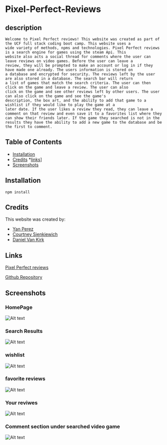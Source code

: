 # Pixel-Perfect-Reviews
## description
```
Welcome to Pixel Perfect reviews! This website was created as part of the UCF full stack coding boot camp. This website uses a
wide variety of methods, npms and technologies. Pixel Perfect reviews is a search engine for games using the steam Api. This 
website also acts a social thread for comments where the user can leave reviews on video games. Before the user can leave a 
review, they will be prompted to make an account or log in if they have made one already. The users information is stored on 
a database and encrypted for security. The reviews left by the user are also stored in a database. The search bar will return 
a list of games that match the search criteria. The user can then click on the game and leave a review. The user can also 
click on the game and see other reviews left by other users. The user can also click on the game and see the game's 
description, the box art, and the ability to add that game to a wishlist if they would like to play the game at a
later date. If the user likes a review they read, they can leave a comment on that review and even save it to a favorites list where they can show their friends later. If the game they searched is not in the results they have the ability to add a new game to the database and be the first to comment. 
```

## Table of Contents
* [Installation](#installation)
* [Credits](#credits)
*[links](#links)]
* [Screenshots](#screenshots)
## Installation
```
npm install
```
## Credits
This website was created by:
* [Yan Perez](https://github.com/yanalejandro)
* [Courtney Sienkiewich](https://github.com/SienkC)
* [Daniel Van Kirk](https://github.com/Neatartist)

## Links
[Pixel Perfect reviews](https://aqueous-garden-21223-0843a25d5cd3.herokuapp.com/) 

[Github Repository](https://github.com/yanalejandro/Pixel-Perfect-Reviews.git)

## Screenshots
### HomePage
![Alt text](public/images/aqueous-garden-21223-0843a25d5cd3.herokuapp.com_.png)

### Search Results
![Alt text](public/images/aqueous-garden-21223-0843a25d5cd3.herokuapp.com_games_search_skyrim.png)

### wishlist
![Alt text](public/images/aqueous-garden-21223-0843a25d5cd3.herokuapp.com_profile_wish_list.png)

### favorite reviews
![Alt text](public/images/aqueous-garden-21223-0843a25d5cd3.herokuapp.com_profile.png)
### Your reviwes
![Alt text](public/images/aqueous-garden-21223-0843a25d5cd3.herokuapp.com_profile_my_reviews.png)
### Comment section under searched video game
![Alt text](<public/images/aqueous-garden-21223-0843a25d5cd3.herokuapp.com_games_124 (1).png>)
